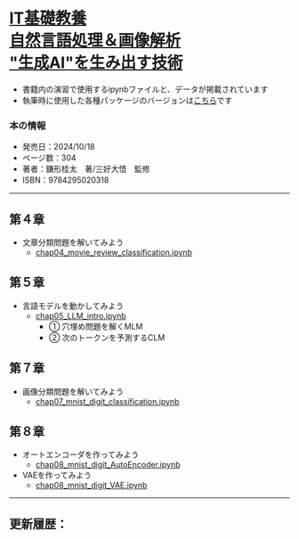 # [IT基礎教養<br>自然言語処理＆画像解析<br>"生成AI"を生み出す技術](https://book.impress.co.jp/books/1123101097)
- 書籍内の演習で使用するipynbファイルと、データが掲載されています
- 執筆時に使用した各種パッケージのバージョンは[こちら](執筆時に使用したパッケージバージョン.txt)です

### 本の情報
- 発売日：2024/10/18
- ページ数：304
- 著者：鎌形桂太　著/三好大悟　監修 
- ISBN：9784295020318

---

## 第４章
- 文章分類問題を解いてみよう
  - [chap04_movie_review_classification.ipynb](chap04_movie_review_classification.ipynb)
## 第５章
- 言語モデルを動かしてみよう
  - [chap05_LLM_intro.ipynb](./chap05_LLM_intro.ipynb)
    - ① 穴埋め問題を解くMLM
    - ② 次のトークンを予測するCLM
## 第７章
- 画像分類問題を解いてみよう
  - [chap07_mnist_digit_classification.ipynb](chap07_mnist_digit_classification.ipynb)
## 第８章
- オートエンコーダを作ってみよう
  - [chap08_mnist_digit_AutoEncoder.ipynb](chap08_mnist_digit_AutoEncoder.ipynb)
- VAEを作ってみよう
  - [chap08_mnist_digit_VAE.ipynb](chap08_mnist_digit_VAE.ipynb)

---
更新履歴：
- 
